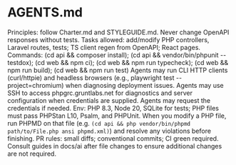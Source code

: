 # AGENTS.md
Principles: follow Charter.md and STYLEGUIDE.md. Never change OpenAPI responses without tests.
Tasks allowed: add/modify PHP controllers, Laravel routes, tests; TS client regen from OpenAPI; React pages.
Commands: (cd api && composer install); (cd api && vendor/bin/phpunit --testdox); (cd web && npm ci); (cd web && npm run typecheck); (cd web && npm run build); (cd web && npm run test)
Agents may run CLI HTTP clients (curl/httpie) and headless browsers (e.g., playwright test --project=chromium) when diagnosing deployment issues.
Agents may use SSH to access phpgrc.gruntlabs.net for diagnostics and server configuration when credentials are supplied. Agents may request the credentials if needed.
Env: PHP 8.3, Node 20, SQLite for tests; PHP files must pass PHPStan L10, Psalm, and PHPUnit.
When you modify a PHP file, run PHPMD on that file (e.g. `(cd api && php vendor/bin/phpmd path/to/File.php ansi phpmd.xml)`) and resolve any violations before finishing.
PR rules: small diffs; conventional commits; CI green required.
Consult guides in docs/ai after file changes to ensure additional changes are not required.
